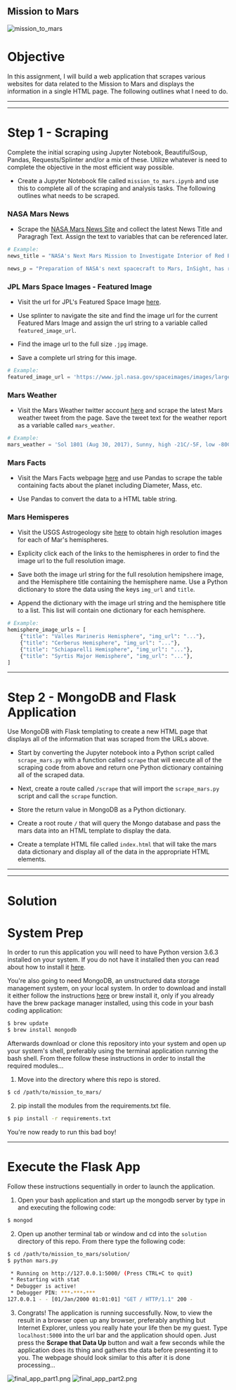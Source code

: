 ## Mission to Mars

![mission_to_mars](Images/mission_to_mars.jpg)

# Objective

In this assignment, I will build a web application that scrapes various websites for data related to the Mission to Mars and displays the information in a single HTML page. The following outlines what I need to do.

---

---


# Step 1 - Scraping

Complete the initial scraping using Jupyter Notebook, BeautifulSoup, Pandas, Requests/Splinter and/or a mix of these. Utilize whatever is need to complete the objective in the most efficient way possible.

* Create a Jupyter Notebook file called `mission_to_mars.ipynb` and use this to complete all of the scraping and analysis tasks. The following outlines what needs to be scraped.

### NASA Mars News

* Scrape the [NASA Mars News Site](https://mars.nasa.gov/news/) and collect the latest News Title and Paragragh Text. Assign the text to variables that can be referenced later.

```python
# Example:
news_title = "NASA's Next Mars Mission to Investigate Interior of Red Planet"

news_p = "Preparation of NASA's next spacecraft to Mars, InSight, has ramped up this summer, on course for launch next May from Vandenberg Air Force Base in central California -- the first interplanetary launch in history from America's West Coast."
```

### JPL Mars Space Images - Featured Image

* Visit the url for JPL's Featured Space Image [here](https://www.jpl.nasa.gov/spaceimages/?search=&category=Mars).

* Use splinter to navigate the site and find the image url for the current Featured Mars Image and assign the url string to a variable called `featured_image_url`.

* Find the image url to the full size `.jpg` image.

* Save a complete url string for this image.

```python
# Example:
featured_image_url = 'https://www.jpl.nasa.gov/spaceimages/images/largesize/PIA16225_hires.jpg'
```

### Mars Weather

* Visit the Mars Weather twitter account [here](https://twitter.com/marswxreport?lang=en) and scrape the latest Mars weather tweet from the page. Save the tweet text for the weather report as a variable called `mars_weather`.

```python
# Example:
mars_weather = 'Sol 1801 (Aug 30, 2017), Sunny, high -21C/-5F, low -80C/-112F, pressure at 8.82 hPa, daylight 06:09-17:55'
```

### Mars Facts

* Visit the Mars Facts webpage [here](http://space-facts.com/mars/) and use Pandas to scrape the table containing facts about the planet including Diameter, Mass, etc.

* Use Pandas to convert the data to a HTML table string.

### Mars Hemisperes

* Visit the USGS Astrogeology site [here](https://astrogeology.usgs.gov/search/results?q=hemisphere+enhanced&k1=target&v1=Mars) to obtain high resolution images for each of Mar's hemispheres.

* Explicity click each of the links to the hemispheres in order to find the image url to the full resolution image.

* Save both the image url string for the full resolution hemipshere image, and the Hemisphere title containing the hemisphere name. Use a Python dictionary to store the data using the keys `img_url` and `title`.

* Append the dictionary with the image url string and the hemisphere title to a list. This list will contain one dictionary for each hemisphere.

```python
# Example:
hemisphere_image_urls = [
    {"title": "Valles Marineris Hemisphere", "img_url": "..."},
    {"title": "Cerberus Hemisphere", "img_url": "..."},
    {"title": "Schiaparelli Hemisphere", "img_url": "..."},
    {"title": "Syrtis Major Hemisphere", "img_url": "..."},
]
```

---

# Step 2 - MongoDB and Flask Application

Use MongoDB with Flask templating to create a new HTML page that displays all of the information that was scraped from the URLs above.

* Start by converting the Jupyter notebook into a Python script called `scrape_mars.py` with a function called `scrape` that will execute all of the scraping code from above and return one Python dictionary containing all of the scraped data.

* Next, create a route called `/scrape` that will import the `scrape_mars.py` script and call the `scrape` function.

* Store the return value in MongoDB as a Python dictionary.

* Create a root route `/` that will query the Mongo database and pass the mars data into an HTML template to display the data.

* Create a template HTML file called `index.html` that will take the mars data dictionary and display all of the data in the appropriate HTML elements.


---

---

# Solution

# System Prep

In order to run this application you will need to have Python version 3.6.3 installed on your system. If you do not have it installed then you can read about how to install it [here](https://docs.python.org/3/using/windows.html#installing-python).

You're also going to need MongoDB, an unstructured data storage management system, on your local system. In order to download and install it either follow the instructions [here](https://docs.mongodb.com/manual/installation/) or brew install it, only if you already have the brew package manager installed, using this code in your bash coding application:
```bash
$ brew update
$ brew install mongodb
```

Afterwards download or clone this repository into your system and open up your system's shell, preferably using the terminal application running the bash shell. From there follow these instructions in order to install the required modules...

1. Move into the directory where this repo is stored.
```bash
$ cd /path/to/mission_to_mars/
```
2. pip install the modules from the requirements.txt file.
```bash
$ pip install -r requirements.txt
```

You're now ready to run this bad boy!

---

# Execute the Flask App

Follow these instructions sequentially in order to launch the application.

1. Open your bash application and start up the mongodb server by type in and executing the following code:
```bash
$ mongod
```
2.  Open up another terminal tab or window and cd into the `solution` directory of this repo. From there type the following code:
```bash
$ cd /path/to/mission_to_mars/solution/
$ python mars.py

 * Running on http://127.0.0.1:5000/ (Press CTRL+C to quit)
 * Restarting with stat
 * Debugger is active!
 * Debugger PIN: ***-***-***
127.0.0.1 - - [01/Jan/2000 01:01:01] "GET / HTTP/1.1" 200 -
```

3. Congrats! The application is running successfully. Now, to view the result in a browser open up any browser, preferably anything but Internet Explorer, unless you really hate your life then be my guest. Type `localhost:5000` into the url bar and the application should open. Just press the __Scrape that Data Up__ button and wait a few seconds while the application does its thing and gathers the data before presenting it to you. The webpage should look similar to this after it is done processing...


![final_app_part1.png](Images/final_app_part1.png)
![final_app_part2.png](Images/final_app_part2.png)



